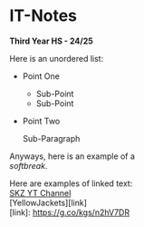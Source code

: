 # IT-Notes
**Third Year HS - 24/25**

Here is an unordered list:
* Point One
   * Sub-Point
   * Sub-Point
* Point Two

  Sub-Paragraph

Anyways, here is an example of a  
_softbreak_.

Here are examples of linked text:  
[SKZ YT Channel](https://www.youtube.com/c/StrayKids/videos)  
[YellowJackets][link]  
[link]: https://g.co/kgs/n2hV7DR


  
  
